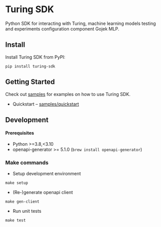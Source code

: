 # Turing SDK

Python SDK for interacting with Turing, machine learning models testing 
and experiments configuration component Gojek MLP.

## Install
Install Turing SDK from PyPI:
```shell
pip install turing-sdk
```

## Getting Started

Check out [samples](./samples) for examples on how to use Turing SDK.

* Quickstart – [samples/quickstart](./samples/quickstart)

## Development

#### Prerequisites

* Python >=3.8,<3.10
* openapi-generator >= 5.1.0 (`brew install openapi-generator`)

### Make commands

* Setup development environment
```shell
make setup
```

* (Re-)generate openapi client
```shell
make gen-client
```

* Run unit tests
```shell
make test
```
